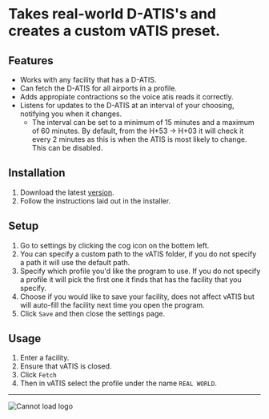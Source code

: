 # Takes real-world D-ATIS's and creates a custom vATIS preset.

## Features

- Works with any facility that has a D-ATIS.
- Can fetch the D-ATIS for all airports in a profile.
- Adds appropiate contractions so the voice atis reads it correctly.
- Listens for updates to the D-ATIS at an interval of your choosing, notifying you when it changes.
  - The interval can be set to a minimum of 15 minutes and a maximum of 60 minutes. By default, from the H+53 -> H+03 it will check it every 2 minutes as this is when the ATIS is most likely to change. This can be disabled.

## Installation

1. Download the latest [version](https://github.com/EMcNugget/D-ATIS-to-vATIS/releases).
2. Follow the instructions laid out in the installer.

## Setup

1. Go to settings by clicking the cog icon on the bottem left.
2. You can specify a custom path to the vATIS folder, if you do not specify a path it will use the default path.
3. Specify which profile you'd like the program to use. If you do not specify a profile it will pick the first one it finds that has the facility that you specify.
4. Choose if you would like to save your facility, does not affect vATIS but will auto-fill the facility next time you open the program.
5. Click `Save` and then close the settings page.

## Usage

1. Enter a facility.
2. Ensure that vATIS is closed.
3. Click `Fetch`
4. Then in vATIS select the profile under the name `REAL WORLD`.

------------------------------------------------------------------------------------------------------------------------------------------------------------------------------

![Cannot load logo](./src-tauri/icons/Square284x284Logo.png)


